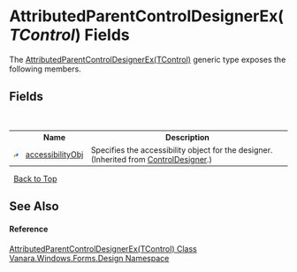 # AttributedParentControlDesignerEx(*TControl*) Fields
 

The <a href="c219e1e0-5848-63a7-24c1-587c7d9c50cc">AttributedParentControlDesignerEx(TControl)</a> generic type exposes the following members.


## Fields
&nbsp;<table><tr><th></th><th>Name</th><th>Description</th></tr><tr><td>![Protected field](media/protfield.gif "Protected field")</td><td><a href="http://msdn2.microsoft.com/en-us/library/40ac9zs4" target="_blank">accessibilityObj</a></td><td>
Specifies the accessibility object for the designer.
 (Inherited from <a href="http://msdn2.microsoft.com/en-us/library/sycctd1z" target="_blank">ControlDesigner</a>.)</td></tr></table>&nbsp;
<a href="#attributedparentcontroldesignerex(*tcontrol*)-fields">Back to Top</a>

## See Also


#### Reference
<a href="c219e1e0-5848-63a7-24c1-587c7d9c50cc">AttributedParentControlDesignerEx(TControl) Class</a><br /><a href="47183544-7c44-c1e2-cf57-c68e49a55933">Vanara.Windows.Forms.Design Namespace</a><br />